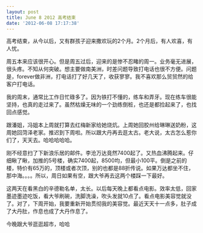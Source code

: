 ```yaml
---
layout: post
title: June 8 2012 高考结束
date: '2012-06-08 17:17:38'
---
```



 高考结束，从今以后，又有群孩子迎来撒欢玩的2个月。2个月后，有人欢喜，有人忧。

 周五本来应该很开心。但是周五过后，迎来的是惨不忍睹的周一。业务毫无进展，很头疼。不知从何突破。想主要做南美洲，时差问题导致打电话也很不方便。问题是，forever做非洲，打电话打了好几天了，收获寥寥。我不喜欢那么贸贸然的给客户打电话。

 我的周末，通常比工作日忙碌多了。因为铁打不懂的，练车和弄牙。现在练车很能坚持，也真的走过来了。虽然枯燥无味的一个劲练倒桩，也还是都捡起来了，也找回点感觉。

 跟潘姐，冯姐本上周就打算去红梅新家给她烧炕。上周她回胶州给琳琳送奶粉，这周她回菏泽老家。推迟到下周啦。所以跟大丹再去逛太古。老大说，太古怎么惹你们了，天天去。哈哈哈哈哈。

 刚不经意扫了下新浪乐居的邮件。李沧万达竟然7400起了。又热血沸腾起来。仔细瞅了瞅，加推的5号楼，确实7400起，8500均，但最小100平。倒是之前的楼，特价有65万的，顶楼或者次顶，别的也都是88折传说。如果万达都坐不住，那中海。。。。所以，周日如果有空，跟大爷再去这两个楼踩一下最好。

 这两天在看黑白的辛德勒名单，太长。以后每天晚上都看点电影。效率太低，回家墨迹墨迹吃饭，看大爷刷碗，洗脚洗澡，吹头发就10点了。看点电影美容觉就没了。对了，下周开始，我要重新开始贯彻我的美容觉。最近天天十一点多，肚子成了大丹肚，作息也成了大丹作息了。

 今晚跟大爷逛逛超市，哈哈


